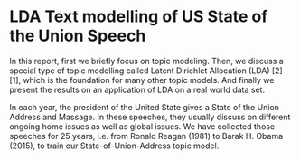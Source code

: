 # LDA Text modelling of US State of the Union Speech

In this report, first we briefly focus on topic modeling. Then, we discuss a special type of topic
modelling called Latent Dirichlet Allocation (LDA) [2] [1], which is the foundation for many other
topic models. And finally we present the results on an application of LDA on a real world data set.


In each year, the president of the United State gives a State of the Union Address and Massage. In
these speeches, they usually discuss on different ongoing home issues as well as global issues. We
have collected those speeches for 25 years, i.e. from Ronald Reagan (1981) to Barak H. Obama
(2015), to train our State-of-Union-Address topic model.
